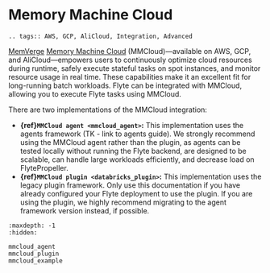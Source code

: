 # Memory Machine Cloud

```{eval-rst}
.. tags:: AWS, GCP, AliCloud, Integration, Advanced
```

[MemVerge](https://memverge.com/) [Memory Machine Cloud](https://www.mmcloud.io/) (MMCloud)—available on AWS, GCP, and AliCloud—empowers users to continuously optimize cloud resources during runtime, safely execute stateful tasks on spot instances, and monitor resource usage in real time. These capabilities make it an excellent fit for long-running batch workloads. Flyte can be integrated with MMCloud, allowing you to execute Flyte tasks using MMCloud.

There are two implementations of the MMCloud integration:

* **{ref}`MMCloud agent <mmcloud_agent>`:** This implementation uses the agents framework (TK - link to agents guide). We strongly recommend using the MMCloud agent rather than the plugin, as agents can be tested locally without running the Flyte backend, are designed to be scalable, can handle large workloads efficiently, and decrease load on FlytePropeller.
* **{ref}`MMCloud plugin <databricks_plugin>`:** This implementation uses the legacy plugin framework. Only use this documentation if you have already configured your Flyte deployment to use the plugin. If you are using the plugin, we highly recommend migrating to the agent framework version instead, if possible.


```{toctree}
:maxdepth: -1
:hidden:

mmcloud_agent
mmcloud_plugin
mmcloud_example
```
